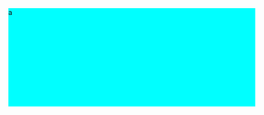 <style>
  .hello{
  display: block;
  height: 200px;
  width: 500px;
  background: cyan;
  }
  </style>
<div class="hello">
  a
  </div>

<!--
**LucasCelli/LucasCelli** is a ✨ _special_ ✨ repository because its `README.md` (this file) appears on your GitHub profile.

Here are some ideas to get you started:

- 🔭 I’m currently working on ...
- 🌱 I’m currently learning ...
- 👯 I’m looking to collaborate on ...
- 🤔 I’m looking for help with ...
- 💬 Ask me about ...
- 📫 How to reach me: ...
- 😄 Pronouns: ...
- ⚡ Fun fact: ...
-->
